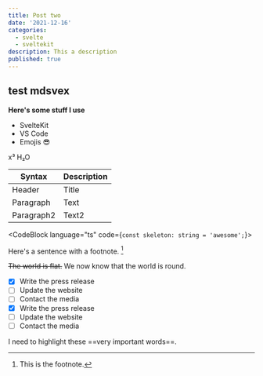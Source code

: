 ```yaml
---
title: Post two
date: '2021-12-16'
categories:
  - svelte
  - sveltekit
description: This a description
published: true
---
```


<script>
  import { CodeBlock } from '@skeletonlabs/skeleton';
</script>

## test mdsvex

**Here's some stuff I use**

- SvelteKit
- VS Code
- Emojis 😎

x³
H₂O

| Syntax     | Description |
| ---------- | ----------- |
| Header     | Title       |
| Paragraph  | Text        |
| Paragraph2 | Text2       |

<CodeBlock language="ts" code={`const skeleton: string = 'awesome';`}></CodeBlock>

Here's a sentence with a footnote. [^big]

~~The world is flat.~~ We now know that the world is round.

- [x] Write the press release
- [ ] Update the website
- [ ] Contact the media
- [x] Write the press release
- [ ] Update the website
- [ ] Contact the media

I need to highlight these ==very important words==.

[^big]: This is the footnote.
